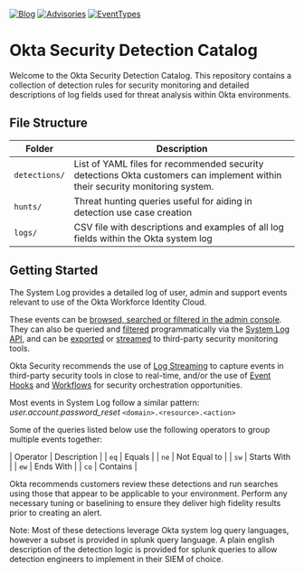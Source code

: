 [![Blog](https://img.shields.io/badge/blog-okta_security-blue)][secblog]
[![Advisories](https://img.shields.io/badge/advisories-okta_security_advisories-blue)][advisories]
[![EventTypes](https://img.shields.io/badge/docs-okta_event_types-blue)][eventtypes]

# Okta Security Detection Catalog
Welcome to the Okta Security Detection Catalog. This repository contains a collection of detection rules for security monitoring and detailed descriptions of log fields used for threat analysis within Okta environments. 

## File Structure
| Folder | Description |
| ------------- | ------------- |
| `detections/`  | List of YAML files for recommended security detections Okta customers can implement within their security monitoring system.   |
| `hunts/`  | Threat hunting queries useful for aiding in detection use case creation  |
| `logs/`  | CSV file with descriptions and examples of all log fields within the Okta system log  |

## Getting Started
The System Log provides a detailed log of user, admin and support events relevant to use of the Okta Workforce Identity Cloud.

These events can be [browsed, searched or filtered in the admin console](https://help.okta.com/en-us/content/topics/reports/syslog-filters.htm). They can also be queried and [filtered](https://developer.okta.com/docs/reference/api/system-log/#filtering-results) programmatically via the [System Log API](https://developer.okta.com/docs/reference/api/system-log/), and can be [exported](https://support.okta.com/help/s/article/Exporting-Okta-Log-Data?language=en_US) or [streamed](https://help.okta.com/en/prod/Content/Topics/Reports/log-streaming/about-log-streams.htm) to third-party security monitoring tools. 

Okta Security recommends the use of [Log Streaming](https://help.okta.com/en-us/Content/Topics/Reports/log-streaming/about-log-streams.htm) to capture events in third-party security tools in close to real-time, and/or the use of [Event Hooks](https://developer.okta.com/docs/concepts/event-hooks/) and [Workflows](https://www.okta.com/platform/workflows/) for security orchestration opportunities.

Most events in System Log follow a similar pattern:
*user.account.password_reset*
`<domain>.<resource>.<action>`


Some of the queries listed below use the following operators to group multiple events together:

| Operator | Description |
| `eq` | Equals |
| `ne` | Not Equal to | 
| `sw` | Starts With |
| `ew` | Ends With | 
| `co` | Contains |

Okta recommends customers review these detections and run searches using those that appear to be applicable to your environment. Perform any necessary tuning or baselining to ensure they deliver high fidelity results prior to creating an alert. 

Note: Most of these detections leverage Okta system log query languages, however a subset is provided in splunk query language. A plain english description of the detection logic is provided for splunk queries to allow detection engineers to implement in their SIEM of choice.

[secblog]: https://sec.okta.com/articles
[advisories]: https://trust.okta.com/security-advisories/
[eventtypes]: https://developer.okta.com/docs/reference/api/event-types/